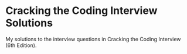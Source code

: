# Cracking the Coding Interview Solutions

My solutions to the interview questions in Cracking the Coding Interview 
(6th Edition).